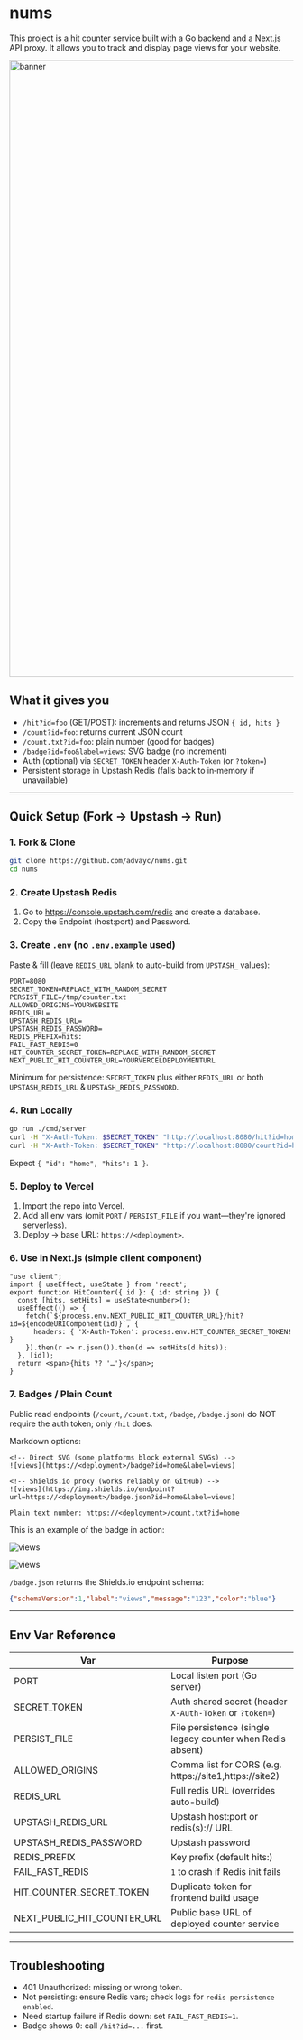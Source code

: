 # nums

This project is a hit counter service built with a Go backend and a Next.js API proxy. It allows you to track and display page views for your website.

<img width="1920" height="1093" alt="banner" src="https://github.com/user-attachments/assets/bd074a80-ea82-43a6-9649-bc00ab7d1446" />

## What it gives you
- `/hit?id=foo` (GET/POST): increments and returns JSON `{ id, hits }`
- `/count?id=foo`: returns current JSON count
- `/count.txt?id=foo`: plain number (good for badges)
- `/badge?id=foo&label=views`: SVG badge (no increment)
- Auth (optional) via `SECRET_TOKEN` header `X-Auth-Token` (or `?token=`)
- Persistent storage in Upstash Redis (falls back to in‑memory if unavailable)

---
## Quick Setup (Fork -> Upstash -> Run)

### 1. Fork & Clone
```bash
git clone https://github.com/advayc/nums.git
cd nums
```

### 2. Create Upstash Redis
1. Go to https://console.upstash.com/redis and create a database.
2. Copy the Endpoint (host:port) and Password.

### 3. Create `.env` (no `.env.example` used)
Paste & fill (leave `REDIS_URL` blank to auto-build from `UPSTASH_` values):
```
PORT=8080
SECRET_TOKEN=REPLACE_WITH_RANDOM_SECRET
PERSIST_FILE=/tmp/counter.txt
ALLOWED_ORIGINS=YOURWEBSITE
REDIS_URL=
UPSTASH_REDIS_URL=
UPSTASH_REDIS_PASSWORD=
REDIS_PREFIX=hits:
FAIL_FAST_REDIS=0
HIT_COUNTER_SECRET_TOKEN=REPLACE_WITH_RANDOM_SECRET
NEXT_PUBLIC_HIT_COUNTER_URL=YOURVERCELDEPLOYMENTURL
```
Minimum for persistence: `SECRET_TOKEN` plus either `REDIS_URL` or both `UPSTASH_REDIS_URL` & `UPSTASH_REDIS_PASSWORD`.

### 4. Run Locally
```bash
go run ./cmd/server
curl -H "X-Auth-Token: $SECRET_TOKEN" "http://localhost:8080/hit?id=home"
curl -H "X-Auth-Token: $SECRET_TOKEN" "http://localhost:8080/count?id=home"
```
Expect `{ "id": "home", "hits": 1 }`.

### 5. Deploy to Vercel
1. Import the repo into Vercel.
2. Add all env vars (omit `PORT` / `PERSIST_FILE` if you want—they're ignored serverless).
3. Deploy → base URL: `https://<deployment>`.

### 6. Use in Next.js (simple client component)
```tsx
"use client";
import { useEffect, useState } from 'react';
export function HitCounter({ id }: { id: string }) {
  const [hits, setHits] = useState<number>();
  useEffect(() => {
    fetch(`${process.env.NEXT_PUBLIC_HIT_COUNTER_URL}/hit?id=${encodeURIComponent(id)}`, {
      headers: { 'X-Auth-Token': process.env.HIT_COUNTER_SECRET_TOKEN! }
    }).then(r => r.json()).then(d => setHits(d.hits));
  }, [id]);
  return <span>{hits ?? '…'}</span>;
}
```

### 7. Badges / Plain Count
Public read endpoints (`/count`, `/count.txt`, `/badge`, `/badge.json`) do NOT require the auth token; only `/hit` does.

Markdown options:
```
<!-- Direct SVG (some platforms block external SVGs) -->
![views](https://<deployment>/badge?id=home&label=views)

<!-- Shields.io proxy (works reliably on GitHub) -->
![views](https://img.shields.io/endpoint?url=https://<deployment>/badge.json?id=home&label=views)

Plain text number: https://<deployment>/count.txt?id=home
```

This is an example of the badge in action:

![views](https://img.shields.io/endpoint?url=https%3A%2F%2Fnums-ten.vercel.app%2Fbadge.json%3Fid%3Dhome&color=blue&label=views&cacheSeconds=60)

![views](https://nums-ten.vercel.app/badge?id=home&style=terminal)


`/badge.json` returns the Shields.io endpoint schema:
```json
{"schemaVersion":1,"label":"views","message":"123","color":"blue"}
```

---
## Env Var Reference
| Var | Purpose |
|-----|---------|
| PORT | Local listen port (Go server) |
| SECRET_TOKEN | Auth shared secret (header `X-Auth-Token` or `?token=`) |
| PERSIST_FILE | File persistence (single legacy counter when Redis absent) |
| ALLOWED_ORIGINS | Comma list for CORS (e.g. https://site1,https://site2) |
| REDIS_URL | Full redis URL (overrides auto-build) |
| UPSTASH_REDIS_URL | Upstash host:port or redis(s):// URL |
| UPSTASH_REDIS_PASSWORD | Upstash password |
| REDIS_PREFIX | Key prefix (default hits:) |
| FAIL_FAST_REDIS | `1` to crash if Redis init fails |
| HIT_COUNTER_SECRET_TOKEN | Duplicate token for frontend build usage |
| NEXT_PUBLIC_HIT_COUNTER_URL | Public base URL of deployed counter service |

---
## Troubleshooting
- 401 Unauthorized: missing or wrong token.
- Not persisting: ensure Redis vars; check logs for `redis persistence enabled`.
- Need startup failure if Redis down: set `FAIL_FAST_REDIS=1`.
- Badge shows 0: call `/hit?id=...` first.
